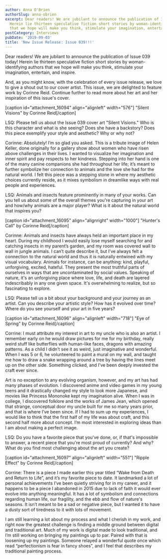 ```yaml
---
author: Anna O'Brien
authorSlug: anna-obrien
excerpt: Dear readers! We are jubilant to announce the publication of Issue 039 today!
  Herein lie thirteen speculative fiction short stories by woman-identifying authors
  that we hope will make you think, stimulate your imagination, entertain, and inspire...
postCategory: Interviews
pubDate: '2019-09-03'
title: 'New Issue Release: Issue 039!!!'
---
```

Dear readers! We are jubilant to announce the publication of Issue 039 today! Herein lie thirteen speculative fiction short stories by woman-identifying authors that we hope will make you think, stimulate your imagination, entertain, and inspire.

And, as you might know, with the celebration of every issue release, we love to give a shout out to our cover artist. This issue, we are delighted to feature work by Corinne Reid. Continue further to read more about her art and her inspiration of this issue's cover.

[caption id="attachment_16094" align="alignleft" width="576"] "Silent Visions" by Corinne Reid[/caption]

LSQ: Please tell us about the Issue 039 cover art "Silent Visions." Who is this character and what is she seeing? Does she have a backstory? Does this piece exemplify your style and aesthetic? Why or why not?

Corinne: Absolutely! I’m so glad you asked. This is a tribute image of Helen Keller, done originally for a gallery show about women who have risen above challenges in their lives. I wanted to visualize her imagination and inner spirit and pay respects to her kindness. Stepping into her hand is one of the many canine companions she had throughout her life; it’s meant to further symbolize her connection to animals and the love she had for the natural world. I felt this piece was a stepping stone in where my aesthetic choices currently reside, as it mixes symbolism in dreamlike ways with real people and experiences.

LSQ: Animals and insects feature prominently in many of your works. Can you tell us about some of the overall themes you're capturing in your art and how/why animals are a major player? What is it about the natural world that inspires you?

[caption id="attachment_16095" align="alignright" width="1000"] "Hunter's Call" by Corinne Reid[/caption]

Corinne: Animals and insects have always held an important place in my heart. During my childhood I would easily lose myself searching for and catching insects in my parent’s garden, and my room was covered wall to wall in jungle animals. I can’t quite describe it, but I’ve always felt a connection to the natural world and thus it is naturally entwined with my visual vocabulary. Animals for instance, can be anything: kind, playful, unforgiving, excited, hateful. They present the most truthful parts of ourselves in ways that are uncontaminated by social values. Speaking of nature, it's an unforgiving place where love, life, and death are layered indescribably in any one given space. It's overwhelming to realize, but so fascinating to explore.

LSQ: Please tell us a bit about your background and your journey as an artist. Can you describe your artistic style? How has it evolved over time? Where do you see yourself and your art in five years?

[caption id="attachment_16096" align="alignleft" width="718"] "Eye of Spring" by Corinne Reid[/caption]

Corrine: I must attribute my interest in art to my uncle who is also an artist. I remember early on he would draw pictures for me for my birthday, really weird stuff like butterflies with human-like faces, dragons with amazing patterns. As a child I didn’t see it as weird, just imaginative and wonderful. When I was 5 or 6, he volunteered to paint a mural on my wall, and taught me how to draw a snake wrapping around a tree by having the lines meet up on the other side. Something clicked, and I’ve been deeply invested the craft ever since.

Art is no exception to any evolving organism, however, and my art has had many phases of evolution. I discovered anime and video games in my young teens and it drastically changed my style to look more Japanese, and movies like Princess Mononoke kept my imagination alive. When I was in college, I discovered folklore and the works of James Jean, which opened that strange, conceptual door my uncle built for me so many years prior, and that is where I’ve been since. If I had to sum up my experiences, I would like to think that the first half of my life was about craft, and this second half more about concept. I’m most interested in exploring ideas than I am about making a perfect image.

LSQ: Do you have a favorite piece that you've done, or, if that's impossible to answer, a recent piece that you're most proud of currently? And why? What do you find most challenging about the art you create?

[caption id="attachment_16097" align="alignleft" width="551"] "Ripple Effect" by Corinne Reid[/caption]

Corrine: There is a piece I made earlier this year titled “Wake from Death and Return to Life”, and it’s my favorite piece to date. It landmarked a lot of personal achievements I’ve been quietly striving for in my career, and it happens to be a piece I abandoned in 2015 due to lack of faith it would ever evolve into anything meaningful. It has a lot of symbolism and connections regarding human life, our fragility, and the ebb and flow of nature's seasons. It isn’t meant to be a sad or negative piece, but I wanted it to have a dusty sort of tiredness to it with lots of movement.

I am still learning a lot about my process and what I cherish in my work, and right now the greatest challenge is finding a middle ground between digital and traditional art. Much of my work is digital made to look traditional, and I’m still working on bringing my paintings up to par. Paired with that is loosening up my paintings. Someone relayed a wonderful quote once which read “perfectionism is fear in fancy shoes”, and I feel that describes my traditional painting process.